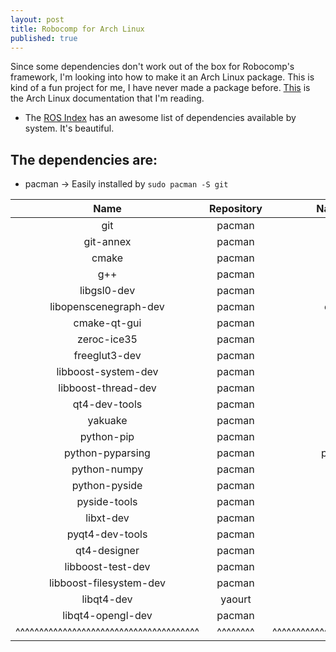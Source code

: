 ```yaml
---
layout: post
title: Robocomp for Arch Linux
published: true
---
```


Since some dependencies don't work out of the box for Robocomp's framework, I'm looking into how to make it an Arch Linux package. This is kind of a fun project for me, I have never made a package before.
[This](https://wiki.archlinux.org/index.php/creating_packages) is the Arch Linux documentation that I'm reading.

- The [ROS Index](http://rosindex.github.io/d/qt4-dev-tools/) has an awesome list of dependencies available by system. It's beautiful. 


## The dependencies are:


* pacman -> Easily installed by `sudo pacman -S git`



Name              | Repository | Name in Repository        |  Tested?
:---: | :---: | :---: | :---:
git | pacman | git | yes
git-annex | pacman | git-annex | no
cmake | pacman | cmake | yes
g++ | pacman | gcc | yes
libgsl0-dev | pacman | gsl |yes
libopenscenegraph-dev | pacman | openscenegraph | yes
cmake-qt-gui | pacman | cmake | yes
zeroc-ice35  | pacman | zeroc-ice | no
freeglut3-dev  | pacman | freeglut | no
libboost-system-dev | pacman | boost-libs | no
libboost-thread-dev | pacman | boost-libs | no
qt4-dev-tools | pacman | qt4 | yes
yakuake | pacman | yakuake | no 
python-pip | pacman | python-pip | yes  
python-pyparsing | pacman | python-pyparsing | no 
python-numpy | pacman | python-numpy | no 
python-pyside | pacman | python-pyside | no 
pyside-tools | pacman | pyside-tools | no
libxt-dev | pacman | lib32-libxtst | **no** 
pyqt4-dev-tools | pacman | python-pyqt4 | **no** 
qt4-designer | pacman | qt4 | no 
libboost-test-dev | pacman | boost | no 
libboost-filesystem-dev | pacman | boost-libs | no 
libqt4-dev | yaourt | lib32-qt4 | no 
libqt4-opengl-dev | pacman | qt4 | yes 
^^^^^^^^^^^^^^^^^^^^^^^^^^^^^^^^^^^^^^^ | ^^^^^^^^ | ^^^^^^^^^^^^^^^^^^^^^^^^^^^^^^^^^^^^^^^ | ^^^
